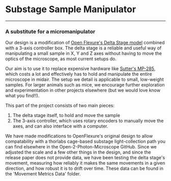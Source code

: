 
# Substage Sample Manipulator

---
### A substitute for a micromanipulator

Our design is a modification of [Open Flexure's Delta Stage model](https://openflexure.org/projects/deltastage/) combined with a 3-axis controller box. 
The delta stage is a reliable and useful way of manipulating a small sample in X, Y and Z axes without having to move the optics of the microscope, as most current setups do.

Our aim is to use it to replace expensive hardware like [Sutter's MP-285](https://www.sutter.com/MICROMANIPULATION/mp285_frame.html), which costs a lot and effectively has to hold and manipulate the entire microscope in midair.
The setup we detail is applicable to small, low-weight samples. For larger animals such as mice, we encourage further exploration and experimentation in other projects elsewhere (but we would love know what you find!!).

This part of the project consists of two main pieces:
1. The delta stage itself, to hold and move the sample
2. The 3-axis controller, which uses rotary encoders to manually move the axes, and can also interface with a computer.

We have made modifications to OpenFlexure's original design to allow compatability with a thorlabs cage-based substage light-collection path you can find elsewhere in the Open-2-Photon-Microscope GitHub.
Since we adjusted the scale and a few other things in the design, and since the release paper does not provide data, we have been testing the delta stage's movement, measuring how reliably it makes the same movements in a given direction, and how robust it is to drift over time. These data can be found in the 'Movement Metrics Data' folder.

